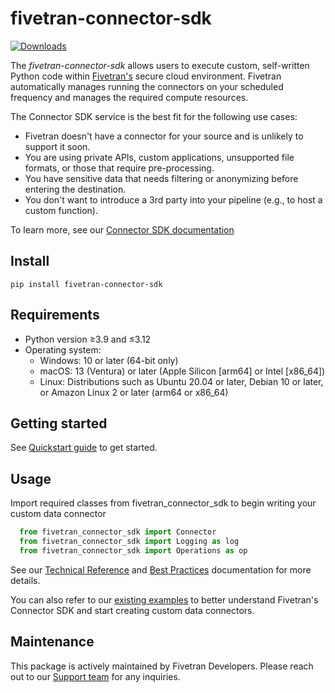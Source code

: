 # **fivetran-connector-sdk**
[![Downloads](https://static.pepy.tech/badge/fivetran-connector-sdk)](https://pepy.tech/project/fivetran-connector-sdk)

The *fivetran-connector-sdk* allows users to execute custom, self-written Python code within [Fivetran's](https://www.fivetran.com/) secure cloud environment. Fivetran automatically manages running the connectors on your scheduled frequency and manages the required compute resources.

The Connector SDK service is the best fit for the following use cases:
- Fivetran doesn't have a connector for your source and is unlikely to support it soon.
- You are using private APIs, custom applications, unsupported file formats, or those that require pre-processing.
- You have sensitive data that needs filtering or anonymizing before entering the destination.
- You don't want to introduce a 3rd party into your pipeline (e.g., to host a custom function).

To learn more, see our [Connector SDK documentation](https://fivetran.com/docs/connectors/connector-sdk)

## **Install**

    pip install fivetran-connector-sdk

## **Requirements**
- Python version ≥3.9 and ≤3.12
- Operating system:
  - Windows: 10 or later (64-bit only)
  - macOS: 13 (Ventura) or later (Apple Silicon [arm64] or Intel [x86_64])
  - Linux: Distributions such as Ubuntu 20.04 or later, Debian 10 or later, or Amazon Linux 2 or later (arm64 or x86_64)

## **Getting started**
See [Quickstart guide](https://fivetran.com/docs/connectors/connector-sdk/quickstart-guide) to get started.

## **Usage**
Import required classes from fivetran_connector_sdk to begin writing your custom data connector

```python
  from fivetran_connector_sdk import Connector
  from fivetran_connector_sdk import Logging as log
  from fivetran_connector_sdk import Operations as op
```
See our [Technical Reference](https://fivetran.com/docs/connectors/connector-sdk/technical-reference#update) and [Best Practices](https://fivetran.com/docs/connectors/connector-sdk/best-practices) documentation for more details.

You can also refer to our [existing examples](https://github.com/fivetran/fivetran_connector_sdk) to better understand Fivetran's Connector SDK and start creating custom data connectors.

## **Maintenance**
This package is actively maintained by Fivetran Developers. Please reach out to our [Support team](https://support.fivetran.com/hc/en-us) for any inquiries.


